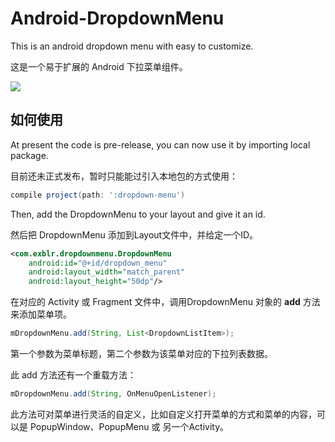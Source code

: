 # Android-DropdownMenu
This is an android dropdown menu with easy to customize.

这是一个易于扩展的 Android 下拉菜单组件。

![](https://raw.githubusercontent.com/liamwang/Android-DropdownMenu/master/graphics/default.gif)

## 如何使用

At present the code is pre-release, you can now use it by importing local package.

目前还未正式发布，暂时只能能过引入本地包的方式使用：

```groovy
compile project(path: ':dropdown-menu')
```

Then, add the DropdownMenu to your layout and give it an id.

然后把 DropdownMenu 添加到Layout文件中，并给定一个ID。

```xml
<com.exblr.dropdownmenu.DropdownMenu
    android:id="@+id/dropdown_menu"
    android:layout_width="match_parent"
    android:layout_height="50dp"/>
```

在对应的 Activity 或 Fragment 文件中，调用DropdownMenu 对象的 **add** 方法来添加菜单项。

```java
mDropdownMenu.add(String, List<DropdownListItem>);
```
第一个参数为菜单标题，第二个参数为该菜单对应的下拉列表数据。

此 add 方法还有一个重载方法：

```java
mDropdownMenu.add(String, OnMenuOpenListener);
```
此方法可对菜单进行灵活的自定义，比如自定义打开菜单的方式和菜单的内容，可以是 PopupWindow、PopupMenu 或 另一个Activity。



